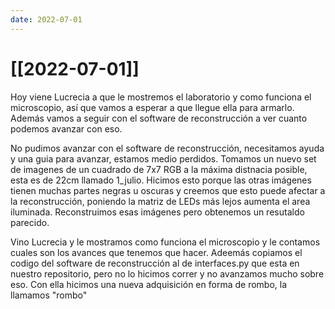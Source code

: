 ```yaml
---
date: 2022-07-01
---
```

# [[2022-07-01]]

Hoy viene Lucrecia a que le mostremos el laboratorio y como funciona el microscopio, así que vamos a esperar a que llegue ella para armarlo. Además vamos a seguir con el software de reconstrucción a ver cuanto podemos avanzar con eso. 

No pudimos avanzar con el software de reconstrucción, necesitamos ayuda y una guia para avanzar, estamos medio perdidos. Tomamos un nuevo set de imagenes de un cuadrado de 7x7 RGB a la máxima distnacia posible, esta es de 22cm llamado 1_julio. Hicimos esto porque las otras imágenes tienen muchas partes negras u oscuras y creemos que esto puede afectar a la reconstrucción, poniendo la matriz de LEDs más lejos aumenta el area iluminada.  Reconstruimos esas imágenes pero obtenemos un resutaldo parecido. 

Vino Lucrecia y le mostramos como funciona el microscopio y le contamos cuales son los avances que tenemos que hacer. Adeemás copiamos el codigo del software de reconstrucción al de interfaces.py que esta en nuestro repositorio, pero no lo hicimos correr y no avanzamos mucho sobre eso.  Con ella hicimos una nueva adquisición en forma de rombo, la llamamos "rombo"